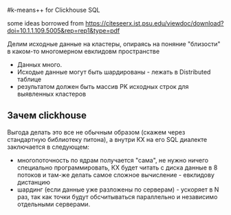 #k-means++ for Clickhouse SQL

some ideas borrowed from https://citeseerx.ist.psu.edu/viewdoc/download?doi=10.1.1.109.5005&rep=rep1&type=pdf

 Делим исходные данные на кластеры, опираясь на поняние "близости" в каком-то многомерном евклидовм пространстве

 - Данных много.
 - Исходые данные могут быть шардированы - лежать в Distributed таблице
 - результатом должен быть  массив PK исходных строк для выявленных кластеров
 
## Зачем clickhouse
 Выгода делать это все не обычным образом (скажем через стандартную библиотеку питона), а внутри КХ на его SQL диалекте заключается в следующем:
- многопоточность по ядрам получается "сама", не нужно ничего специально программировать, КХ будет читать с диска данные в 8 потоков и там-же делать самое сложное вычисление - евклидову дистанцию
- шардинг (если данные уже разложены по серверам) - ускоряет в N раз, так как точки будут обсчитываться  параллельно  и независимо отдельными серверами.

